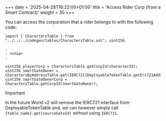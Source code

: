 +++
date = '2025-04-28T16:22:00+01:00'
title = 'Access Rider Corp (from a Smart Contract)'
weight = 30
+++

You can access the corporation that a rider belongs to with the following code:

```solidity
import { CharactersTable } from "../../../codegen/tables/CharactersTable.sol"; uint256 

.
. <snip>
.

uint256 playerCorp = CharactersTable.getCorpId(characterId);
uint256 smartGateOwner = CharactersByAddressTable.get(IERC721(DeployableTokenTable.getErc721Address()).ownerOf(sourceGateId));
uint256 smartGateOwnerCorp = CharactersTable.getCorpId(smartGateOwner);
```

> [!IMPORTANT]
> In the future World v2 will remove the IERC721 interface from DeployableTokenTable and, we can however simply call `{table_name}.get(sourceGateId)` without using `IERC721`.